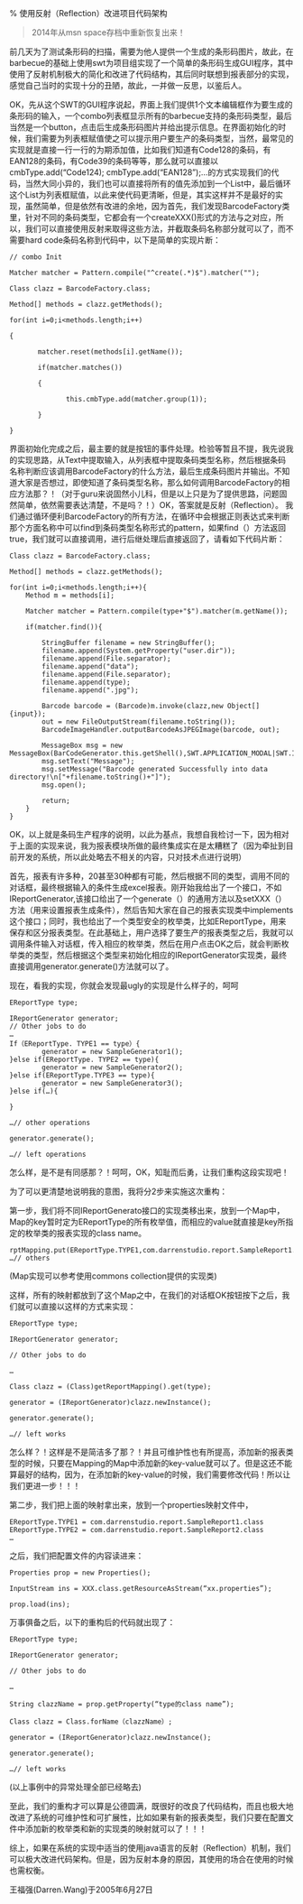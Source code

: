 % 使用反射（Reflection）改进项目代码架构

> 2014年从msn space存档中重新恢复出来！

前几天为了测试条形码的扫描，需要为他人提供一个生成的条形码图片，故此，在barbecue的基础上使用swt为项目组实现了一个简单的条形码生成GUI程序，其中使用了反射机制极大的简化和改进了代码结构，其后同时联想到报表部分的实现，感觉自己当时的实现十分的丑陋，故此，一并做一反思，以鉴后人。

OK，先从这个SWT的GUI程序说起，界面上我们提供1个文本编辑框作为要生成的条形码的输入，一个combo列表框显示所有的barbecue支持的条形码类型，最后当然是一个button，点击后生成条形码图片并给出提示信息。在界面初始化的时候，我们需要为列表框赋值使之可以提示用户要生产的条码类型，当然，最常见的实现就是直接一行一行的为期添加值，比如我们知道有Code128的条码，有EAN128的条码，有Code39的条码等等，那么就可以直接以cmbType.add(“Code124); cmbType.add(“EAN128”);…的方式实现我们的代码，当然大同小异的，我们也可以直接将所有的值先添加到一个List中，最后循环这个List为列表框赋值，以此来使代码更清晰，但是，其实这样并不是最好的实现，虽然简单，但是依然有改进的余地，因为首先，我们发现BarcodeFactory类里，针对不同的条码类型，它都会有一个createXXX()形式的方法与之对应，所以，我们可以直接使用反射来取得这些方法，并截取条码名称部分就可以了，而不需要hard code条码名称到代码中，以下是简单的实现片断：

~~~~~~~ {.java}
// combo Init

Matcher matcher = Pattern.compile("^create(.*)$").matcher("");

Class clazz = BarcodeFactory.class;

Method[] methods = clazz.getMethods();

for(int i=0;i<methods.length;i++)

{

       matcher.reset(methods[i].getName());

       if(matcher.matches())

       {

              this.cmbType.add(matcher.group(1));

       }

}
~~~~~~~

界面初始化完成之后，最主要的就是按钮的事件处理。检验等暂且不提，我先说我的实现思路，从Text中提取输入，从列表框中提取条码类型名称，然后根据条码名称判断应该调用BarcodeFactory的什么方法，最后生成条码图片并输出。不知道大家是否想过，即使知道了条码类型名称，那么如何调用BarcodeFactory的相应方法那？！（对于guru来说固然小儿科，但是以上只是为了提供思路，问题固然简单，依然需要表达清楚，不是吗？！）OK，答案就是反射（Reflection）。 我们通过循环便利BarcodeFactory的所有方法，在循环中会根据正则表达式来判断那个方面名称中可以find到条码类型名称形式的pattern，如果find（）方法返回true，我们就可以直接调用，进行后继处理后直接返回了，请看如下代码片断：


~~~~~~~ {.java}
Class clazz = BarcodeFactory.class;

Method[] methods = clazz.getMethods();

for(int i=0;i<methods.length;i++){
    Method m = methods[i];

    Matcher matcher = Pattern.compile(type+"$").matcher(m.getName());

    if(matcher.find()){

        StringBuffer filename = new StringBuffer();
        filename.append(System.getProperty("user.dir"));
        filename.append(File.separator);
        filename.append("data");
        filename.append(File.separator);
        filename.append(type);
        filename.append(".jpg");

        Barcode barcode = (Barcode)m.invoke(clazz,new Object[]{input});
        out = new FileOutputStream(filename.toString());
        BarcodeImageHandler.outputBarcodeAsJPEGImage(barcode, out);

        MessageBox msg = new MessageBox(BarCodeGenerator.this.getShell(),SWT.APPLICATION_MODAL|SWT.ICON_INFORMATION);
        msg.setText("Message");
        msg.setMessage("Barcode generated Successfully into data directory!\n["+filename.toString()+"]");
        msg.open();

        return;
    }
}
~~~~~~~

OK，以上就是条码生产程序的说明，以此为基点，我想自我检讨一下，因为相对于上面的实现来说，我为报表模块所做的最终集成实在是太糟糕了（因为牵扯到目前开发的系统，所以此处略去不相关的内容，只对技术点进行说明）

首先，报表有许多种，20甚至30种都有可能，然后根据不同的类型，调用不同的对话框，最终根据输入的条件生成excel报表。刚开始我给出了一个接口，不如IReportGenerator,该接口给出了一个generate（）的通用方法以及setXXX（）方法（用来设置报表生成条件），然后告知大家在自己的报表实现类中implements这个接口；同时，我也给出了一个类型安全的枚举类，比如EReportType，用来保存和区分报表类型。在此基础上，用户选择了要生产的报表类型之后，我就可以调用条件输入对话框，传入相应的枚举类，然后在用户点击OK之后，就会判断枚举类的类型，然后根据这个类型来初始化相应的IReportGenerator实现类，最终直接调用generator.generate()方法就可以了。

现在，看我的实现，你就会发现最ugly的实现是什么样子的，呵呵

~~~~~~~ {.java}
EReportType type;

IReportGenerator generator;
// Other jobs to do
…
If（EReportType. TYPE1 == type）{
        generator = new SampleGenerator1();
}else if(EReportType. TYPE2 == type){
        generator = new SampleGenerator2();
}else if(EReportType.TYPE3 == type){
        generator = new SampleGenerator3();
}else if(…){

}

…// other operations

generator.generate();

…// left operations
~~~~~~~

怎么样，是不是有同感那？！呵呵，OK，知耻而后勇，让我们重构这段实现吧！

为了可以更清楚地说明我的意图，我将分2步来实施这次重构：

第一步，我们将不同IReportGenerato接口的实现类移出来，放到一个Map中，Map的key暂时定为EReportType的所有枚举值，而相应的value就直接是key所指定的枚举类的报表实现的class name。

~~~~~~~ {.java}
rptMapping.put(EReportType.TYPE1,com.darrenstudio.report.SampleReport1.class);
…// others
~~~~~~~

 (Map实现可以参考使用commons collection提供的实现类)

 这样，所有的映射都放到了这个Map之中，在我们的对话框OK按钮按下之后，我们就可以直接以这样的方式来实现：

~~~~~~~ {.java}
EReportType type;

IReportGenerator generator;

// Other jobs to do

…

Class clazz = (Class)getReportMapping().get(type);

generator = (IReportGenerator)clazz.newInstance();

generator.generate();

…// left works
~~~~~~~

怎么样？！这样是不是简洁多了那？！并且可维护性也有所提高，添加新的报表类型的时候，只要在Mapping的Map中添加新的key-value就可以了。但是这还不能算最好的结构，因为，在添加新的key-value的时候，我们需要修改代码！所以让我们更进一步！！！

第二步，我们把上面的映射拿出来，放到一个properties映射文件中，


~~~~~~~ {.java}
EReportType.TYPE1 = com.darrenstudio.report.SampleReport1.class
EReportType.TYPE2 = com.darrenstudio.report.SampleReport2.class
…
~~~~~~~

之后，我们把配置文件的内容读进来：

~~~~~~~ {.java}
Properties prop = new Properties();

InputStream ins = XXX.class.getResourceAsStream(“xx.properties”);

prop.load(ins);
~~~~~~~

万事俱备之后，以下的重构后的代码就出现了：

~~~~~~~ {.java}
EReportType type;

IReportGenerator generator;

// Other jobs to do

…

String clazzName = prop.getProperty(“type的class name”);

Class clazz = Class.forName（clazzName）;

generator = (IReportGenerator)clazz.newInstance();

generator.generate();

…// left works
~~~~~~~

(以上事例中的异常处理全部已经略去)

至此，我们的重构才可以算是公德圆满，既很好的改良了代码结构，而且也极大地改进了系统的可维护性和可扩展性，比如如果有新的报表类型，我们只要在配置文件中添加新的枚举类和新的实现类的映射就可以了！！！

综上，如果在系统的实现中适当的使用java语言的反射（Reflection）机制，我们可以极大改进代码架构。但是，因为反射本身的原因，其使用的场合在使用的时候也需权衡。

王福强(Darren.Wang)于2005年6月27日
